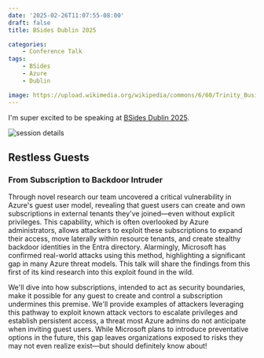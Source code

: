 ```yaml
---
date: '2025-02-26T11:07:55-08:00'
draft: false
title: BSides Dublin 2025

categories:
    - Conference Talk
tags:
    - BSides
    - Azure
    - Dublin

image: https://upload.wikimedia.org/wikipedia/commons/6/60/Trinity_Business_School_bilingual_sign%2C_Pearse_Street_Dublin_%282024%29.jpg
---
```



I'm super excited to be speaking at [BSides Dublin 2025](https://www.bsidesdub.ie/).

![session details](/img/bsides-dublin-2025.png)

## Restless Guests

### From Subscription to Backdoor Intruder

Through novel research our team uncovered a critical vulnerability in Azure's guest user model, revealing that guest users can create and own subscriptions in external tenants they've joined—even without explicit privileges. This capability, which is often overlooked by Azure administrators, allows attackers to exploit these subscriptions to expand their access, move laterally within resource tenants, and create stealthy backdoor identities in the Entra directory. Alarmingly, Microsoft has confirmed real-world attacks using this method, highlighting a significant gap in many Azure threat models. This talk will share the findings from this first of its kind research into this exploit found in the wild.

We'll dive into how subscriptions, intended to act as security boundaries, make it possible for any guest to create and control a subscription undermines this premise. We'll provide examples of attackers leveraging this pathway to exploit known attack vectors to escalate privileges and establish persistent access, a threat most Azure admins do not anticipate when inviting guest users. While Microsoft plans to introduce preventative options in the future, this gap leaves organizations exposed to risks they may not even realize exist––but should definitely know about!
